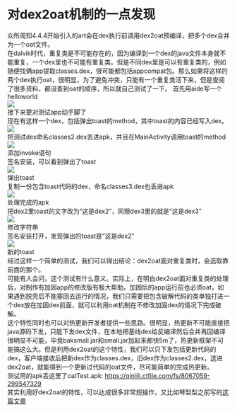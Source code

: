 # 对dex2oat机制的一点发现  
众所周知4.4.4开始引入的art会在dex执行前调用dex2oat预编译，把多个dex合并为一个oat文件。  
在dalvik时代，重复类是不可能存在的，因为编译到一个dex的java文件本身就不能重复，一个dex里也不可能有重复类。但是不同dex里是可以有重复类的，例如随便找俩app提取classes.dex，很可能都包括appcompat包。那么如果将这样的两个dex执行oat，很明显，为了避免冲突，只能有一个重复类活下来，但是查阅了很多资料，都没查到oat的顺序，所以就自己测试了一下。 
首先用aide写一个helloworld  
![](http://upload-images.jianshu.io/upload_images/5660880-23a9e556918d41f8.png)  
接下来要对测试app动手脚了  
现在有这样一个dex，包括弹出toast的method，其中toast的内容已经写入dex。  
![](http://upload-images.jianshu.io/upload_images/5660880-8101578420cf7eee.png)  
把测试dex命名classes2.dex丢进apk，并且在MainActivity调用toast的method  
![](http://upload-images.jianshu.io/upload_images/5660880-ba12511edc294108.png)  
添加invoke语句  
签名安装，可以看到弹出了toast  
![](http://upload-images.jianshu.io/upload_images/5660880-61dbb4b5a4d518ca.png)  
弹出toast  
复制一份包含toast代码的dex，命名classes3.dex也丢进apk  
![](http://upload-images.jianshu.io/upload_images/5660880-d213b684a70eecb7.png)  
处理完成的apk  
把dex2里toast的文字改为“这是dex2”，同理dex3里的就是“这是dex3”  
![](http://upload-images.jianshu.io/upload_images/5660880-cfeec46f747dd555.png)  
修改字符串  
签名安装打开，发现弹出的toast是“这是dex2”  
![](http://upload-images.jianshu.io/upload_images/5660880-741236d6da3ab068.png)  
新的toast  
经过这样一个简单的测试，我们可以得出结论：dex2oat面对重复类时，会选取靠前面的那个。  
可能有人会问，这个测试有什么意义。实际上，在明白dex2oat面对重复类的处理后，对制作有加固app的修改版有极大帮助。加固后的app运行前也必须oat，如果遇到脱壳后不能塞回去运行的情况，我们只需要把包含破解代码的类单独打进一个dex放在加固dex前面，就可以利用oat机制在不修改加固dex的情况下完成破解。  
这个特性同时也可以对热更新开发者提供一些思路。很明显，热更新不可能直接把java源码下发，只能下发dex文件，在本地把基线dex给反编译然后合并再回编译很明显不可能，毕竟baksmali.jar和smali.jar加起来都快5m了，热更新框架不可能搞这么大。但是利用dex2oat的这个特性，我们可以只下发包括更新代码的dex，客户端接收后把新dex作为classes.dex，旧dex作为classes2.dex，送进dex2oat，就能得到一个更新过代码的oat文件，尽可能简单的完成热更新。  
测试用的apk丢这里了oatTest.apk: https://qinlili.ctfile.com/fs/8067059-299547329  
其实利用好dex2oat的特性，可以达成很多非常规操作，又比如琴梨梨之前写的[这篇文章][]  



[这篇文章]: alistub.md
